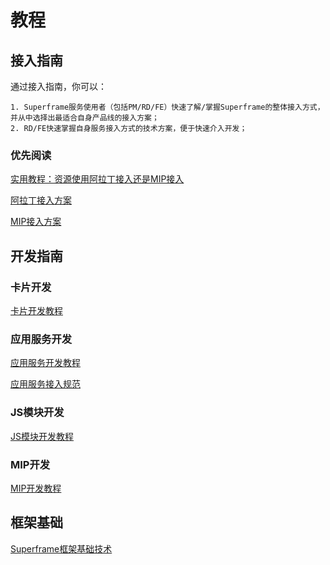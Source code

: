# 教程

## 接入指南

通过接入指南，你可以：

    1. Superframe服务使用者（包括PM/RD/FE）快速了解/掌握Superframe的整体接入方式，并从中选择出最适合自身产品线的接入方案；
    2. RD/FE快速掌握自身服务接入方式的技术方案，便于快速介入开发；

### 优先阅读
    
[实用教程：资源使用阿拉丁接入还是MIP接入](http://sfe.baidu.com/sf/#guied-aladdin-vs-mip)

[阿拉丁接入方案](http://sfe.baidu.com/sf/#guied-aladdin)

[MIP接入方案](http://sfe.baidu.com/sf/#guied-mip)

## 开发指南

### 卡片开发

[卡片开发教程](http://sfe.baidu.com/#/superframe/card/1、开发入门)

### 应用服务开发

[应用服务开发教程](http://sfe.baidu.com/sf/#docs-sf-service)

[应用服务接入规范](http://sfe.baidu.com/sf/#docs-sf-service-standard)

### JS模块开发

[JS模块开发教程](http://sfe.baidu.com/#/superframe/card/7、actCard模式开发方式)

### MIP开发

[MIP开发教程](http://sfe.baidu.com/sf/#docs-sf-mip)

## 框架基础

[Superframe框架基础技术](http://sfe.baidu.com/sf/#docs-frame)
